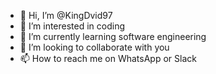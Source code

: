 - 👋 Hi, I’m @KingDvid97
- 👀 I’m interested in coding
- 🌱 I’m currently learning software engineering
- 💞️ I’m looking to collaborate with you
- 📫 How to reach me on WhatsApp or Slack 

<!---
KingDvid97/KingDvid97 is a ✨ special ✨ repository because its `README.md` (this file) appears on your GitHub profile.
You can click the Preview link to take a look at your changes.
--->

